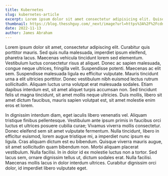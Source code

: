 ```yaml
---
title: Kubernetes
slug: kubernetes-article
excerpt: Lorem ipsum dolor sit amet consectetur adipisicing elit. Quisquam voluptate, quae, quod, voluptates quibusdam voluptatibus quidem voluptatum quos quia quas nesciunt. Quisquam, quae. Quisquam, quae. Quisquam, quae. Quisquam, quae.
thumbnail: https://blog.thesshguy.com/_next/image?url=https%3A%2F%2Fcdn.hashnode.com%2Fres%2Fhashnode%2Fimage%2Fupload%2Fv1670997886736%2FS13GeZyzy.png%3Fw%3D1600%26h%3D840%26fit%3Dcrop%26crop%3Dentropy%26auto%3Dcompress%2Cformat%26format%3Dwebp&w=1920&q=75
date: 2022-11-13
author: James Abraham
---
```


Lorem ipsum dolor sit amet, consectetur adipiscing elit. Curabitur quis porttitor mauris. Sed quis nulla malesuada, imperdiet ipsum eleifend, pharetra lacus. Maecenas vehicula tincidunt lorem sed elementum. Vestibulum luctus consectetur risus at aliquet. Donec ac sapien malesuada, congue neque ultrices, fringilla velit. Suspendisse potenti. Maecenas ac elit sem. Suspendisse malesuada ligula eu efficitur vulputate. Mauris tincidunt urna a elit ultricies porttitor. Donec vestibulum nibh euismod lectus rutrum sollicitudin. Aliquam luctus urna volutpat erat malesuada sodales. Etiam dapibus interdum est, sit amet aliquet turpis accumsan non. Sed tincidunt felis ut magna tincidunt, sit amet mollis neque ultricies. Duis mollis, libero sit amet dictum faucibus, mauris sapien volutpat est, sit amet molestie enim eros et lorem.

In dignissim interdum diam, eget iaculis libero venenatis vel. Aliquam tristique finibus pellentesque. Vestibulum ante ipsum primis in faucibus orci luctus et ultrices posuere cubilia curae; Vivamus viverra mollis consectetur. Donec eleifend sem sit amet vulputate fermentum. Nulla tincidunt, libero in efficitur euismod, lorem augue tristique mi, a imperdiet nunc ipsum eu ligula. Cras aliquam dictum est eu bibendum. Quisque viverra mauris augue, sit amet sollicitudin quam bibendum non. Morbi aliquam placerat vestibulum. Nulla facilisi. In in dolor id ex molestie luctus non a tortor. Sed lacus sem, ornare dignissim tellus ut, dictum sodales erat. Nulla facilisi. Maecenas mollis lacus in dolor interdum ultrices. Curabitur dignissim orci dolor, id imperdiet libero vulputate eget.

